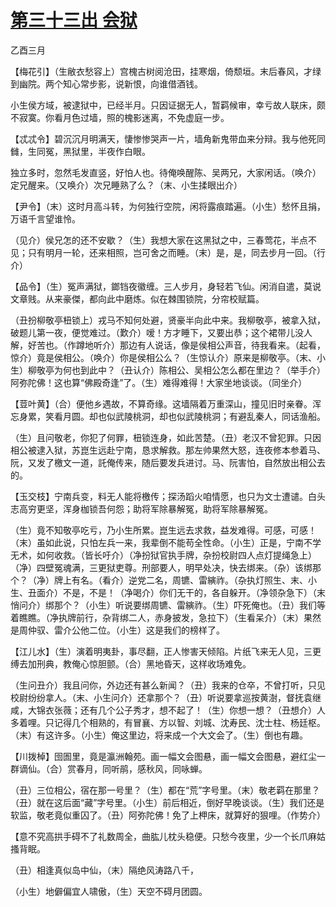 # [第三十三出 会狱](http://www.sbkk88.com/mingzhu/gudaicn/taohuashan/200676.html)

乙酉三月

【梅花引】（生敝衣愁容上）宫槐古树阅沧田，挂寒烟，倚颓垣。末后春风，才绿到幽院。两个知心常步影，说新恨，向谁借酒钱。

小生侯方域，被逮狱中，已经半月。只因证据无人，暂羁候审，幸亏故人联床，颇不寂寞。你看月色过墙，照的槐影迷离，不免虚庭一步。

【忒忒令】碧沉沉月明满天，悽惨惨哭声一片，墙角新鬼带血来分辩。我与他死同雠，生同冤，黑狱里，半夜作白眼。

独立多时，忽然毛发直竖，好怕人也。待俺唤醒陈、吴两兄，大家闲话。（唤介）定兄醒来。（又唤介）次兄睡熟了么？（末、小生揉眼出介）

【尹令】（末）这时月高斗转，为何独行空院，闲将露痕踏遍。（小生）愁怀且捐，万语千言望谁怜。

（见介）侯兄怎的还不安歇？（生）我想大家在这黑狱之中，三春莺花，半点不见；只有明月一轮，还来相照，岂可舍之而睡。（末）是，是，同去步月一回。（行介）

【品令】（生）冤声满狱，鎯铛夜徽缠。三人步月，身轻若飞仙。闲消自遣，莫说文章贱。从来豪傑，都向此中磨炼。似在棘围锁院，分帘校赋篇。

（丑扮柳敬亭杻锁上）戎马不知何处避，贤豪半向此中来。我柳敬亭，被拿入狱，破题儿第一夜，便觉难过。（歎介）嗳！方才睡下，又要出恭；这个裙带儿没人解，好苦也。（作蹲地听介）那边有人说话，像是侯相公声音，待我看来。（起看，惊介）竟是侯相公。（唤介）你是侯相公么？（生惊认介）原来是柳敬亭。（末、小生）柳敬亭为何也到此中？（丑认介）陈相公、吴相公怎么都在里边？（举手介）阿弥陀佛！这也算“佛殿奇逢”了。（生）难得难得！大家坐地谈谈。（同坐介）

【荳叶黄】（合）便他乡遇故，不算奇缘。这墙隔着万重深山，撞见旧时亲眷。浑忘身累，笑看月圆。却也似武陵桃洞，却也似武陵桃洞；有避乱秦人，同话渔船。

（生）且问敬老，你犯了何罪，杻锁连身，如此苦楚。（丑）老汉不曾犯罪。只因相公被逮入狱，苏崑生远赴宁南，恳求解救。那左帅果然大怒，连夜修本参着马、阮，又发了檄文一道，託俺传来，随后要发兵进讨。马、阮害怕，自然放出相公去的。

【玉交枝】宁南兵变，料无人能将檄传；探汤蹈火咱情愿，也只为文士遭谴。白头志高穷更坚，浑身枷锁吾何怨；助将军除暴解冤，助将军除暴解冤。

（生）竟不知敬亭吃亏，乃小生所累。崑生远去求救，益发难得。可感，可感！（末）虽如此说，只怕左兵一来，我辈倒不能苟全性命。（小生）正是，宁南不学无术，如何收救。（皆长吁介）（净扮狱官执手牌，杂扮校尉四人点灯提绳急上）（净）四壁冤魂满，三更狱吏尊。刑部要人，明早处决，快去绑来。（杂）该绑那个？（净）牌上有名。（看介）逆党二名，周镳、雷縯祚。（杂执灯照生、末、小生、丑面介）不是，不是！（净喝介）你们无干的，各自躲开。（净领杂急下）（末悄问介）绑那个？（小生）听说要绑周镳、雷縯祚。（生）吓死俺也。（丑）我们等着瞧瞧。（净执牌前行，杂背绑二人，赤身披发，急拉下）（生看呆介）（末）果然是周仲驭、雷介公他二位。（小生）这是我们的榜样了。

【江儿水】（生）演着明夷卦，事尽翻，正人惨害天倾陷。片纸飞来无人见，三更缚去加刑典，教俺心惊胆颤。（合）黑地昏天，这样收场难免。

（生问丑介）我且问你，外边还有甚么新闻？（丑）我来的仓卒，不曾打听，只见校尉纷纷拿人。（末、小生问介）还拿那个？（丑）听说要拿巡按黄澍，督抚袁继咸，大锦衣张薇；还有几个公子秀才，想不起了！（生）你想一想？（丑想介）人多着哩。只记得几个相熟的，有冒襄、方以智、刘城、沈寿民、沈士柱、杨廷枢。（末）有这许多。（小生）俺这里边，将来成一个大文会了。（生）倒也有趣。

【川拨棹】囹圄里，竟是瀛洲翰苑。画一幅文会图悬，画一幅文会图悬，避红尘一群谪仙。（合）赏春月，同听鹃，感秋风，同咏蝉。

（丑）三位相公，宿在那一号里？（生）都在“荒”字号里。（末）敬老羁在那里？（丑）就在这后面“藏”字号里。（小生）前后相近，倒好早晚谈谈。（生）我们还是软监，敬老竟似重囚了。（丑）阿弥陀佛！免了上柙床，就算好的狠哩。（作势介）

【意不究高拱手碍不了礼数周全，曲肱儿枕头稳便。只愁今夜里，少一个长爪麻姑搔背眠。

（丑）相逢真似岛中仙，（末）隔绝风涛路八千，

（小生）地僻偏宜人啸傲，（生）天空不碍月团圆。

